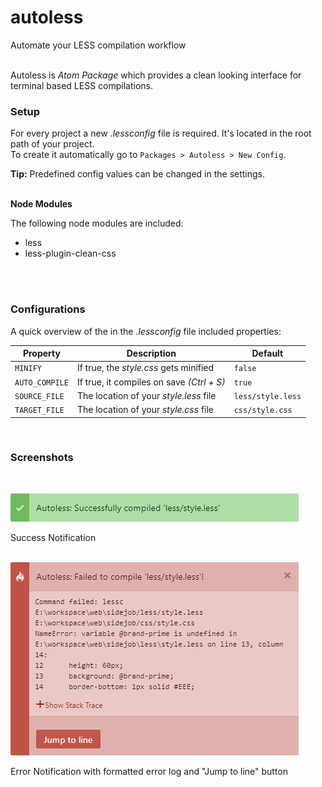 # autoless
Automate your LESS compilation workflow
<br>
<br>

Autoless is *Atom Package* which provides a clean looking interface for terminal based LESS compilations.

### Setup

For every project a new *.lessconfig* file is required. It's located in the root path
of your project.<br>To create it automatically go to `Packages > Autoless > New Config`.

**Tip:** Predefined config values can be changed in the settings.
<br>
<br>

**Node Modules**

The following node modules are included:
- less
- less-plugin-clean-css
<br>
<br>

### Configurations

A quick overview of the in the *.lessconfig* file included properties:

|Property|Description|Default|
|---|---|---|
|`MINIFY`|If true, the *style.css* gets minified|`false`|
|`AUTO_COMPILE`|If true, it compiles on save *(Ctrl + S)*|`true`|
|`SOURCE_FILE`|The location of your *style.less* file|`less/style.less`|
|`TARGET_FILE`|The location of your *style.css* file|`css/style.css`|

<br>

### Screenshots
<br>

![Sucess Notification](./asset/success.png)

Success Notification
<br>
<br>

![Error Notification](./asset/error.png)

Error Notification with formatted error log and "Jump to line" button
